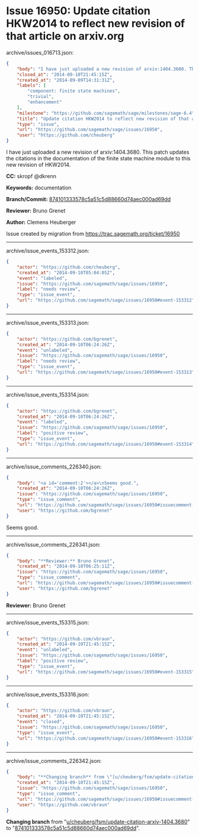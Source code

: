 # Issue 16950: Update citation HKW2014 to reflect new revision of that article on arxiv.org

archive/issues_016713.json:
```json
{
    "body": "I have just uploaded a new revision of arxiv:1404.3680. This patch updates the citations in the documentation of the finite state machine module to this new revision of HKW2014.\n\n**CC:**  skropf @dkrenn\n\n**Keywords:** documentation\n\n**Branch/Commit:** [874101333578c5a51c5d88660d74aec000ad69dd](https://github.com/sagemath/sagetrac-mirror/commit/874101333578c5a51c5d88660d74aec000ad69dd)\n\n**Reviewer:** Bruno Grenet\n\n**Author:** Clemens Heuberger\n\nIssue created by migration from https://trac.sagemath.org/ticket/16950\n\n",
    "closed_at": "2014-09-10T21:45:15Z",
    "created_at": "2014-09-09T14:31:31Z",
    "labels": [
        "component: finite state machines",
        "trivial",
        "enhancement"
    ],
    "milestone": "https://github.com/sagemath/sage/milestones/sage-6.4",
    "title": "Update citation HKW2014 to reflect new revision of that article on arxiv.org",
    "type": "issue",
    "url": "https://github.com/sagemath/sage/issues/16950",
    "user": "https://github.com/cheuberg"
}
```
I have just uploaded a new revision of arxiv:1404.3680. This patch updates the citations in the documentation of the finite state machine module to this new revision of HKW2014.

**CC:**  skropf @dkrenn

**Keywords:** documentation

**Branch/Commit:** [874101333578c5a51c5d88660d74aec000ad69dd](https://github.com/sagemath/sagetrac-mirror/commit/874101333578c5a51c5d88660d74aec000ad69dd)

**Reviewer:** Bruno Grenet

**Author:** Clemens Heuberger

Issue created by migration from https://trac.sagemath.org/ticket/16950





---

archive/issue_events_153312.json:
```json
{
    "actor": "https://github.com/cheuberg",
    "created_at": "2014-09-10T05:04:05Z",
    "event": "labeled",
    "issue": "https://github.com/sagemath/sage/issues/16950",
    "label": "needs review",
    "type": "issue_event",
    "url": "https://github.com/sagemath/sage/issues/16950#event-153312"
}
```



---

archive/issue_events_153313.json:
```json
{
    "actor": "https://github.com/bgrenet",
    "created_at": "2014-09-10T06:24:26Z",
    "event": "unlabeled",
    "issue": "https://github.com/sagemath/sage/issues/16950",
    "label": "needs review",
    "type": "issue_event",
    "url": "https://github.com/sagemath/sage/issues/16950#event-153313"
}
```



---

archive/issue_events_153314.json:
```json
{
    "actor": "https://github.com/bgrenet",
    "created_at": "2014-09-10T06:24:26Z",
    "event": "labeled",
    "issue": "https://github.com/sagemath/sage/issues/16950",
    "label": "positive review",
    "type": "issue_event",
    "url": "https://github.com/sagemath/sage/issues/16950#event-153314"
}
```



---

archive/issue_comments_226340.json:
```json
{
    "body": "<a id='comment:2'></a>\nSeems good.",
    "created_at": "2014-09-10T06:24:26Z",
    "issue": "https://github.com/sagemath/sage/issues/16950",
    "type": "issue_comment",
    "url": "https://github.com/sagemath/sage/issues/16950#issuecomment-226340",
    "user": "https://github.com/bgrenet"
}
```

<a id='comment:2'></a>
Seems good.



---

archive/issue_comments_226341.json:
```json
{
    "body": "**Reviewer:** Bruno Grenet",
    "created_at": "2014-09-10T06:25:11Z",
    "issue": "https://github.com/sagemath/sage/issues/16950",
    "type": "issue_comment",
    "url": "https://github.com/sagemath/sage/issues/16950#issuecomment-226341",
    "user": "https://github.com/bgrenet"
}
```

**Reviewer:** Bruno Grenet



---

archive/issue_events_153315.json:
```json
{
    "actor": "https://github.com/vbraun",
    "created_at": "2014-09-10T21:45:15Z",
    "event": "unlabeled",
    "issue": "https://github.com/sagemath/sage/issues/16950",
    "label": "positive review",
    "type": "issue_event",
    "url": "https://github.com/sagemath/sage/issues/16950#event-153315"
}
```



---

archive/issue_events_153316.json:
```json
{
    "actor": "https://github.com/vbraun",
    "created_at": "2014-09-10T21:45:15Z",
    "event": "closed",
    "issue": "https://github.com/sagemath/sage/issues/16950",
    "type": "issue_event",
    "url": "https://github.com/sagemath/sage/issues/16950#event-153316"
}
```



---

archive/issue_comments_226342.json:
```json
{
    "body": "**Changing branch** from \"[u/cheuberg/fsm/update-citation-arxiv-1404.3680](https://github.com/sagemath/sagetrac-mirror/tree/u/cheuberg/fsm/update-citation-arxiv-1404.3680)\" to \"[874101333578c5a51c5d88660d74aec000ad69dd](https://github.com/sagemath/sagetrac-mirror/commit/874101333578c5a51c5d88660d74aec000ad69dd)\".",
    "created_at": "2014-09-10T21:45:15Z",
    "issue": "https://github.com/sagemath/sage/issues/16950",
    "type": "issue_comment",
    "url": "https://github.com/sagemath/sage/issues/16950#issuecomment-226342",
    "user": "https://github.com/vbraun"
}
```

**Changing branch** from "[u/cheuberg/fsm/update-citation-arxiv-1404.3680](https://github.com/sagemath/sagetrac-mirror/tree/u/cheuberg/fsm/update-citation-arxiv-1404.3680)" to "[874101333578c5a51c5d88660d74aec000ad69dd](https://github.com/sagemath/sagetrac-mirror/commit/874101333578c5a51c5d88660d74aec000ad69dd)".
